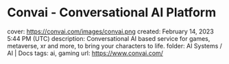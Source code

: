 # Convai - Conversational AI Platform

cover: https://convai.com/images/convai.png
created: February 14, 2023 5:44 PM (UTC)
description: Conversational AI based service for games, metaverse, xr and more, to bring your characters to life.
folder: AI Systems / AI | Docs
tags: ai, gaming
url: https://www.convai.com/